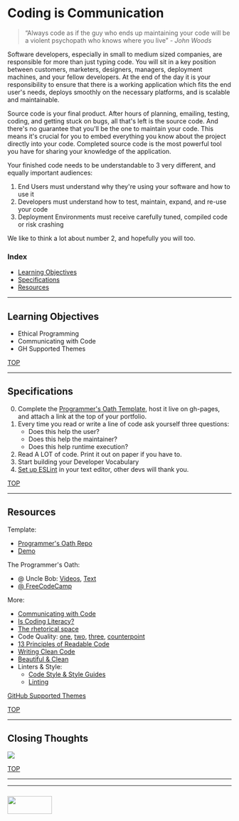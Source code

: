 # Coding is Communication

> “Always code as if the guy who ends up maintaining your code will be a violent psychopath who knows where you live” - _John Woods_

Software developers, especially in small to medium sized companies, are responsible for more than just typing code.  You will sit in a key position between customers, marketers, designers, managers, deployment machines, and your fellow developers.  At the end of the day it is your responsibility to ensure that there is a working application which fits the end user's needs, deploys smoothly on the necessary platforms, and is scalable and maintainable. 

Source code is your final product.  After hours of planning, emailing, testing, coding, and getting stuck on bugs, all that's left is the source code.  And there's no guarantee that you'll be the one to maintain your code.  This means it's crucial for you to embed everything you know about the project directly into your code. Completed source code is the most powerful tool you have for sharing your knowledge of the application. 

Your finished code needs to be understandable to 3 very different, and equally important audiences:
1. End Users must understand why they're using your software and how to use it
2. Developers must understand how to test, maintain, expand, and re-use your code
3. Deployment Environments must receive carefully tuned, compiled code or risk crashing

We like to think a lot about number 2, and hopefully you will too.


### Index
* [Learning Objectives](#learning-objectives)
* [Specifications](#specifications)
* [Resources](#resources)  
___

## Learning Objectives

* Ethical Programming
* Communicating with Code
* GH Supported Themes

[TOP](#coding-is-communication)

----

## Specifications


0. Complete the [Programmer's Oath Template](https://github.com/elewa-academy/programmers-oath-template), host it live on gh-pages, and attach a link at the top of your portfolio.
1. Every time you read or write a line of code ask yourself three questions:
    * Does this help the user?
    * Does this help the maintainer?
    * Does this help runtime execution?
2. Read A LOT of code.  Print it out on paper if you have to.
3. Start building your Developer Vocabulary
4. [Set up ESLint](https://eslint.org/docs/user-guide/getting-started) in your text editor, other devs will thank you.

[TOP](#coding-is-communication)

---

## Resources

Template:
* [Programmer's Oath Repo](https://github.com/elewa-academy/programmers-oath-template)
* [Demo](https://elewa-academy.github.io/programmers-oath-template)

The Programmer's Oath:
* @ Uncle Bob:  [Videos](https://www.youtube.com/watch?v=36NgPu9OyRM), [Text](https://blog.cleancoder.com/uncle-bob/2015/11/18/TheProgrammersOath.html)
* [@ FreeCodeCamp](https://medium.freecodecamp.org/the-programmers-oath-db782efd958b)


More:
* [Communicating with Code](http://elewa.education/2018/01/25/carving-thoughts-code/)
* [Is Coding Literacy?](http://d-scholarship.pitt.edu/21695/1/24-33-1-PB.pdf)
* [The rhetorical space](https://github.com/elewa-academy/collaborative-development)
* Code Quality: [one](https://xkcd.com/1513/), [two](https://xkcd.com/1695/), [three](https://m.xkcd.com/1833/), [counterpoint](http://xkcdisntfunny.blogspot.be/2015/04/xkcd-isnt-funny-1513-code-quality.html)
* [13 Principles of Readable Code](https://gist.github.com/peterhurford/3ad9f48071bd2665a8af)
* [Writing Clean Code](https://github.com/elewa-academy/General-Resources/blob/master/programming-resources/clean-code.md)
* [Beautiful & Clean](https://hackernoon.com/how-to-make-your-code-clean-and-beautiful-5ff7aee03be6)
* Linters & Style:
  * [Code Style & Style Guides](https://codeburst.io/5-javascript-style-guides-including-airbnb-github-google-88cbc6b2b7aa)
  * [Linting](https://medium.com/@danielsternlicht/thoughts-about-javascript-linters-and-lint-driven-development-7c8f17e7e1a0)

[GitHub Supported Themes](https://pages.github.com/themes/)

[TOP](#coding-is-communication)

---


## Closing Thoughts

![](http://i.imgur.com/J1svNp7.jpg)

[TOP](#coding-is-communication)
___
___
### <a href="http://elewa.education/blog" target="_blank"><img src="https://user-images.githubusercontent.com/18554853/34921062-506450ae-f97d-11e7-875f-6feeb26ad72d.png" width="100" height="40"/></a>
